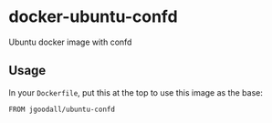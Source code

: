 docker-ubuntu-confd
===================

Ubuntu docker image with confd

## Usage

In your `Dockerfile`, put this at the top to use this image as the base:

    FROM jgoodall/ubuntu-confd